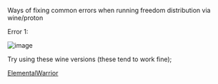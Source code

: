 Ways of fixing common errors when running freedom distribution via wine/proton

Error 1:

![image](https://github.com/user-attachments/assets/996352e6-21f1-45c2-a115-73a47bb1c626)

Try using these wine versions (these tend to work fine);

[ElementalWarrior](https://github.com/Twig6943/ElementalWarrior-wine-binaries/releases)

